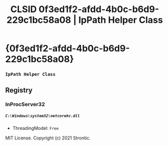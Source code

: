 ﻿---
title: "CLSID 0f3ed1f2-afdd-4b0c-b6d9-229c1bc58a08 | IpPath Helper Class"
excerpt: What is COM-Object CLSID 0f3ed1f2-afdd-4b0c-b6d9-229c1bc58a08?
---

# {0f3ed1f2-afdd-4b0c-b6d9-229c1bc58a08}

### `IpPath Helper Class`

## Registry


### InProcServer32

##### `C:\Windows\system32\netcorehc.dll`
* ThreadingModel: `Free`

MIT License. Copyright (c) 2021 Strontic.


